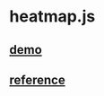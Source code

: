 # heatmap.js

## [demo](bbandydd.github.io/heatmap.js)

## [reference](https://www.patrick-wied.at/static/heatmapjs/)